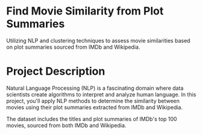 # Find Movie Similarity from Plot Summaries
Utilizing NLP and clustering techniques to assess movie similarities based on plot summaries sourced from IMDb and Wikipedia.

# Project Description
Natural Language Processing (NLP) is a fascinating domain where data scientists create algorithms to interpret and analyze human language. In this project, you'll apply NLP methods to determine the similarity between movies using their plot summaries extracted from IMDb and Wikipedia.  

The dataset includes the titles and plot summaries of IMDb's top 100 movies, sourced from both IMDb and Wikipedia.

